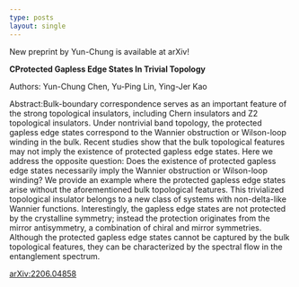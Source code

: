 ```yaml
---
type: posts
layout: single
---
```


New preprint by Yun-Chung is available at arXiv!

**CProtected Gapless Edge States In Trivial Topology**

Authors: Yun-Chung Chen, Yu-Ping Lin, Ying-Jer Kao

Abstract:Bulk-boundary correspondence serves as an important feature of the strong topological insulators, including Chern insulators and Z2 topological insulators. Under nontrivial band topology, the protected gapless edge states correspond to the Wannier obstruction or Wilson-loop winding in the bulk. Recent studies show that the bulk topological features may not imply the existence of protected gapless edge states. Here we address the opposite question: Does the existence of protected gapless edge states necessarily imply the Wannier obstruction or Wilson-loop winding? We provide an example where the protected gapless edge states arise without the aforementioned bulk topological features. This trivialized topological insulator belongs to a new class of systems with non-delta-like Wannier functions. Interestingly, the gapless edge states are not protected by the crystalline symmetry; instead the protection originates from the mirror antisymmetry, a combination of chiral and mirror symmetries. Although the protected gapless edge states cannot be captured by the bulk topological features, they can be characterized by the spectral flow in the entanglement spectrum. 

[arXiv:2206.04858](https://arxiv.org/abs/2206.04858)
